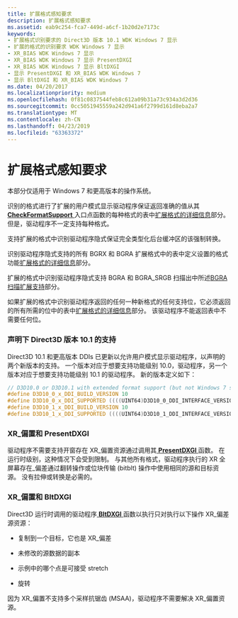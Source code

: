 ```yaml
---
title: 扩展格式感知要求
description: 扩展格式感知要求
ms.assetid: eab9c254-fca7-449d-a6cf-1b20d2e7173c
keywords:
- 扩展格式识别要求的 Direct3D 版本 10.1 WDK Windows 7 显示
- 扩展的格式的识别要求 WDK Windows 7 显示
- XR_BIAS WDK Windows 7 显示
- XR_BIAS WDK Windows 7 显示 PresentDXGI
- XR_BIAS WDK Windows 7 显示 BltDXGI
- 显示 PresentDXGI 和 XR_BIAS WDK Windows 7
- 显示 BltDXGI 和 XR_BIAS WDK Windows 7
ms.date: 04/20/2017
ms.localizationpriority: medium
ms.openlocfilehash: 0f81c0837544feb8c612a09b31a73c934a3d2d36
ms.sourcegitcommit: 0cc5051945559a242d941a6f2799d161d8eba2a7
ms.translationtype: MT
ms.contentlocale: zh-CN
ms.lasthandoff: 04/23/2019
ms.locfileid: "63363372"
---
```

# <a name="extended-format-aware-requirements"></a>扩展格式感知要求


本部分仅适用于 Windows 7 和更高版本的操作系统。

识别的格式进行了扩展的用户模式显示驱动程序保证返回准确的值从其[ **CheckFormatSupport** ](https://msdn.microsoft.com/library/windows/hardware/ff539390)入口点函数的每种格式的表中[扩展格式的详细信息](details-of-the-extended-format.md)部分。 但是，驱动程序不一定支持每种格式。

支持扩展的格式中识别驱动程序隐式保证完全类型化后台缓冲区的该强制转换。

识别驱动程序隐式支持的所有 BGRX 和 BGRA 扩展格式中的表中定义设置的格式功能[扩展格式的详细信息](details-of-the-extended-format.md)部分。

扩展的格式中识别驱动程序隐式支持 BGRA 和 BGRA\_SRGB 扫描出中所述[BGRA 扫描扩展支持](bgra-scan-out-support.md)部分。

如果扩展的格式中识别驱动程序返回的任何一种新格式的任何支持位，它必须返回的所有所需的位中的表中[扩展格式的详细信息](details-of-the-extended-format.md)部分。 该驱动程序不能返回表中不需要任何位。

### <a name="span-idclaimingsupportunderdirect3dversion101spanspan-idclaimingsupportunderdirect3dversion101spanclaiming-support-under-direct3d-version-101"></a><span id="claiming_support_under_direct3d_version_10_1"></span><span id="CLAIMING_SUPPORT_UNDER_DIRECT3D_VERSION_10_1"></span>声明下 Direct3D 版本 10.1 的支持

Direct3D 10.1 和更高版本 DDIs 已更新以允许用户模式显示驱动程序，以声明的两个新版本的支持。 一个版本对应于想要支持功能级别 10.0，驱动程序，另一个版本对应于想要支持功能级别 10.1 的驱动程序。 新的版本定义如下：

```cpp
// D3D10.0 or D3D10.1 with extended format support (but not Windows 7 scheduling)
#define D3D10_0_x_DDI_BUILD_VERSION 10
#define D3D10_0_x_DDI_SUPPORTED ((((UINT64)D3D10_0_DDI_INTERFACE_VERSION) << 32) | (((UINT64)D3D10_0_x_DDI_BUILD_VERSION) << 16))
#define D3D10_1_x_DDI_BUILD_VERSION 10
#define D3D10_1_x_DDI_SUPPORTED ((((UINT64)D3D10_1_DDI_INTERFACE_VERSION) << 32) | (((UINT64)D3D10_1_x_DDI_BUILD_VERSION) << 16))
```

### <a name="span-idxrbiasandpresentdxgispanspan-idxrbiasandpresentdxgispanxrbias-and-presentdxgi"></a><span id="xr_bias_and_presentdxgi"></span><span id="XR_BIAS_AND_PRESENTDXGI"></span>XR\_偏置和 PresentDXGI

驱动程序不需要支持开窗存在 XR\_偏置资源通过调用其[ **PresentDXGI** ](https://msdn.microsoft.com/library/windows/hardware/ff569179)函数。 在运行时级别，这种情况下会受到限制。 与其他所有格式，驱动程序执行的 XR 全屏幕存在\_偏差通过翻转操作或位块传输 (bitblt) 操作中使用相同的源和目标资源。 没有拉伸或转换是必需的。

### <a name="span-idxrbiasandbltdxgispanspan-idxrbiasandbltdxgispanxrbias-and-bltdxgi"></a><span id="xr_bias_and_bltdxgi"></span><span id="XR_BIAS_AND_BLTDXGI"></span>XR\_偏置和 BltDXGI

Direct3D 运行时调用的驱动程序[ **BltDXGI** ](https://msdn.microsoft.com/library/windows/hardware/ff538252)函数以执行只对执行以下操作 XR\_偏差源资源：

-   复制到一个目标，它也是 XR\_偏差

-   未修改的源数据的副本

-   示例中的哪个点是可接受 stretch

-   旋转

因为 XR\_偏置不支持多个采样抗锯齿 (MSAA)，驱动程序不需要解决 XR\_偏置资源。

 

 





